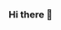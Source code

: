 ### Hi there 👋

<!--
**Roushan-2104/Roushan-2104** is a ✨ _special_ ✨ repository because its `README.md` (this file) appears on your GitHub profile.

Here are some ideas to get you started:

- 🔭 I’m currently working on ...
- 🌱 I’m currently learning Web Devlopement
- 👯 I’m looking to collaborate on ...
- 🤔 I’m looking for help with ...
- 💬 Ask me about ...
- 📫 How to reach me: sroushan2104@gmail.com
- 😄 Pronouns: ...
- ⚡ Fun fact: I am a Intermediate Level
-->
